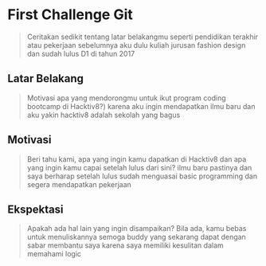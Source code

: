 # First Challenge Git

> Ceritakan sedikit tentang latar belakangmu seperti pendidikan terakhir atau pekerjaan sebelumnya
> aku dulu kuliah jurusan fashion design dan sudah lulus D1 di tahun 2017

## Latar Belakang

> Motivasi apa yang mendorongmu untuk ikut program coding bootcamp di Hacktiv8?)
> karena aku ingin mendapatkan ilmu baru dan aku yakin hacktiv8 adalah sekolah yang bagus

## Motivasi

> Beri tahu kami, apa yang ingin kamu dapatkan di Hacktiv8 dan apa yang ingin kamu capai setelah lulus dari sini?
> ilmu baru pastinya dan saya berharap setelah lulus sudah menguasai basic programming dan segera mendapatkan pekerjaan

## Ekspektasi

> Apakah ada hal lain yang ingin disampaikan? Bila ada, kamu bebas untuk menuliskannya
> semoga buddy yang sekarang dapat dengan sabar membantu saya karena saya memiliki kesulitan dalam memahami logic
